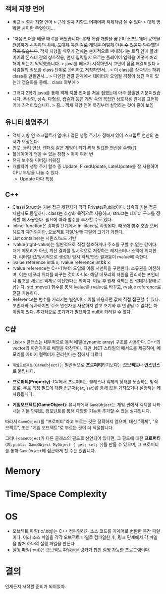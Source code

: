 ## 객체 지향 언어

- 비교 > 절차 지향 언어 > 근데 절차 지향도 어찌어찌 객체처럼 쓸 수 있다 > 대체 명확한 차이란 무엇인가...

- "~~처음 언어를 배울 때 C를 배웠습니다. 본래 게임 개발을 꿈꾸며 소프트웨어 공학을 전공하기 시작하던 차에, 도대체 이런 걸로 게임을 어떻게 만들 수 있을까 당황했던 적이 있습니다~~. 객체 지향을 배우기 전에는 순차적으로 써내려가는 로직 안에 플레이어와 몬스터 간의 상호작용, 언제 입력될지 모르는 플레이어 입력을 어떻게 처리해야 되는지 막막했습니다. > java를 배우기 시작하면서 고민이 점점 해결되었다 > 사람들의 정보를  class 단위로 관리하고 저장하면서... > 이 class를 상속받는 하위 class를 만들면서... > 다양한 연결 관계에서 데이터가 오염될 걱정이 생긴 적이 있는데 캡슐화를 통해... class 외부에 >

- 그러다 2학기 java를 통해 객체 지향 언어를 처음 접했는데 아주 황홀한 기분이었습니다. 추상화, 상속, 다형성, 캡슐화 등은 게임 속의 복잡한 상호작용 관계를 표현하기에 최적이었습니다. > 흠... 객체 지향 언어 특징부터 설명하는 것이 좋아 보임

## 유니티 생명주기

- 객체 지향 언 스크립트가 얼마나 많든 생명 주기가 정해져 있어 스크립트 연산의 순서가 보장된다.
- 인풋, 물리 연산, 렌더링 같은 게임이 되기 위해 필요한 연산을 수행(?)
- 플레이어가 얻을 수 있는 장점 > 이미 여러 번 
- 유지 보수와 디버깅 쉬워짐
- 개발자가 생명 주기 함수 중 Update, FixedUpdate, LateUpdate를 잘 사용하여 CPU 부담을 나눌 수 있다.
	- Update 마다 특징


## C++
- Class/Struct는 기본 접근 제한자가 각각 Private/Public이다. 상속의 기본 접근 제한자도 동일하다. class는 추상화 목적으로 사용하고, struct는 데이터 구조를 정의할 때 사용한다. 필요에 따라 함수를 추가할 수도 있다.
- Inline-function은 컴파일 단계에서 in-place로 확장된다. 때문에 함수 호출 오버헤드가 제거되지만, 오브젝트 파일/실행 파일의 크기가 커진다.
- List container는 시퀸스/노드 기반
- rvalue(right-value)는 일반적으로 직접 참조하거나 주소를 구할 수 없는 값이다. 대게 메모리가 아닌, 계산 결과를 일시적으로 저장하는 레지스터나 스택에 위치한다.  리터럴 값/일시적으로 생성된 임시 객체/연산 결과등이 rvalue에 속한다.  
- lvalue reference int& x, rvalue reference int&& x
- rvalue reference는 C++11부터 도입돼 이동 시맨틱을 구현한다. 소유권을 이전하며, 이는 메모리 위치를 바꾸는 것이 아니라 해당 메모리의 자원을 관리하는 포인터나 참조를 새로운 객체로 이전한다는 의미다. 이동 후 원래 겍체는 빈 껍데기 상태로 남는다. std::move() 함수를 통해 lvalue를 rvalue로 바꾸고, rvalue reference로 전달 가능하다.
- Reference는 변수를 가리키는 별칭이다. 이를 사용하면 값에 직접 접근할 수 있다. 포인터와 유사하지만 주소 연산자를 사용하지 않고 초기화 후 변경될 수 없다는 차이점이 있다. 추가적으로 초기화가 필요하고 null을 가리킬 수 없다.

## C샵
- List<> 클래스는 내부적으로 동적 배열(dynamic array) 구조를 사용한다. C++의 vector와 마찬가지로 배열을 확장한다. 다만 .NET 스타일의 메서드를 제공하며, 메모리를 가비지 컬렉터가 관리한다는 점에서 다르다
- `게임오브젝트(GameObject)`는 일반적으로 **프로퍼티**라기보다는 **오브젝트**나 **인스턴스**로 불립니다.

- **프로퍼티(Property)**: C#에서 프로퍼티는 클래스나 객체의 상태를 노출하는 방식으로, 주로 특정 필드에 대한 접근자(`get`, `set`)를 통해 값을 가져오거나 설정하는 데 사용됩니다.
- **게임오브젝트(GameObject)**: 유니티에서 `GameObject`는 게임 씬에서 객체를 나타내는 기본 단위로, 컴포넌트를 통해 다양한 기능을 추가할 수 있는 실체입니다.

따라서 `GameObject`를 "프로퍼티"라고 부르는 것은 정확하지 않으며, 대신 "객체", "오브젝트", 또는 "게임 오브젝트"로 부르는 것이 더 적절합니다.

그러나 `GameObject`가 다른 클래스의 필드로 선언되어 있다면, 그 필드에 대한 **프로퍼티**(예: `public GameObject MyObject { get; set; }`)를 만들 수 있으며, 그 프로퍼티를 통해 `GameObject`에 접근하게 할 수는 있습니다.
# Memory
# Time/Space Complexity
# OS
 - 오브젝트 파일(.o/.obj)는 C++ 컴파일러가 소스 코드를 기계어로 변환한 중간 파일이다. 여러 소스 파일을 각각 오브젝트 파일로 컴파일한 후, 링크 단계에서 각 파일을 합쳐 하나의 실행 파일을 만든다.
- 실행 파일(.out)은 오브젝트 파일들을 링커가 합친 실행 가능한 프로그램이다. 

# 결의
언제든지 시작할 준비가 되어있따.
